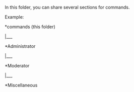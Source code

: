 In this folder, you can share several sections for commands.

Example:

*commands (this folder)

|___

   *Administrator

|___

   *Moderator

|___

   *Miscellaneous
